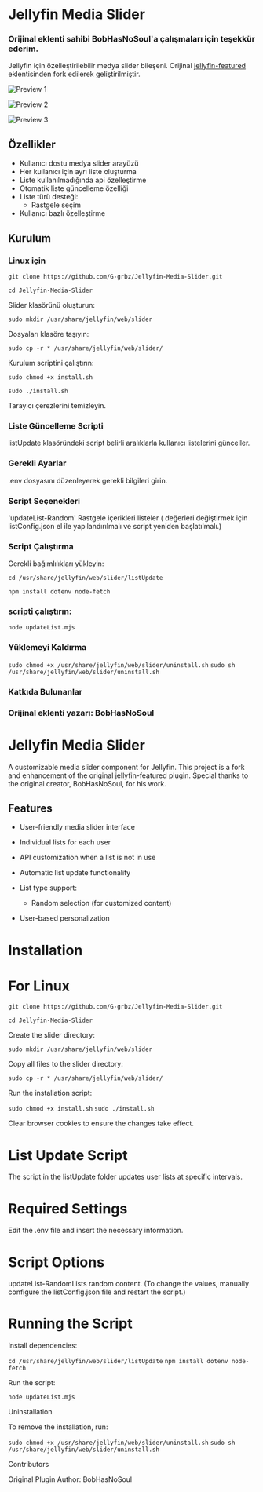 # Jellyfin Media Slider


### Orijinal eklenti sahibi BobHasNoSoul'a çalışmaları için teşekkür ederim.

Jellyfin için özelleştirilebilir medya slider bileşeni. Orijinal [jellyfin-featured](https://github.com/BobHasNoSoul/jellyfin-featured) eklentisinden fork edilerek geliştirilmiştir.

![Preview 1](https://github.com/user-attachments/assets/30393add-cdad-440f-bcb9-78323e042a4c)


![Preview 2](https://github.com/user-attachments/assets/9f51aa2c-d70a-43ab-8f10-4d4a1bbf967b)


![Preview 3](https://github.com/user-attachments/assets/be7557de-8953-4569-80a5-390071da07aa)



## Özellikler

- Kullanıcı dostu medya slider arayüzü
- Her kullanıcı için ayrı liste oluşturma
- Liste kullanılmadığında api özelleştirme
- Otomatik liste güncelleme özelliği
- Liste türü desteği:
  - Rastgele seçim
- Kullanıcı bazlı özelleştirme

## Kurulum

### Linux için

``` git clone https://github.com/G-grbz/Jellyfin-Media-Slider.git ```

``` cd Jellyfin-Media-Slider ```

Slider klasörünü oluşturun:

``` sudo mkdir /usr/share/jellyfin/web/slider ```

Dosyaları klasöre taşıyın:

``` sudo cp -r * /usr/share/jellyfin/web/slider/ ```

Kurulum scriptini çalıştırın:

``` sudo chmod +x install.sh ```

``` sudo ./install.sh ```

Tarayıcı çerezlerini temizleyin.

### Liste Güncelleme Scripti

listUpdate klasöründeki script belirli aralıklarla kullanıcı listelerini günceller.

### Gerekli Ayarlar
.env dosyasını düzenleyerek gerekli bilgileri girin.

### Script Seçenekleri
'updateList-Random'	Rastgele içerikleri listeler ( değerleri değiştirmek için listConfig.json el ile yapılandırılmalı ve script yeniden başlatılmalı.)

### Script Çalıştırma

Gerekli bağımlılıkları yükleyin:

``` cd /usr/share/jellyfin/web/slider/listUpdate ```

``` npm install dotenv node-fetch ```

### scripti çalıştırın:

``` node updateList.mjs ```

### Yüklemeyi Kaldırma

``` sudo chmod +x /usr/share/jellyfin/web/slider/uninstall.sh ```
``` sudo sh /usr/share/jellyfin/web/slider/uninstall.sh ```

### Katkıda Bulunanlar
### Orijinal eklenti yazarı: BobHasNoSoul


# Jellyfin Media Slider

A customizable media slider component for Jellyfin. This project is a fork and enhancement of the original jellyfin-featured plugin. Special thanks to the original creator, BobHasNoSoul, for his work.



## Features

- User-friendly media slider interface

- Individual lists for each user

- API customization when a list is not in use

- Automatic list update functionality

- List type support:

    - Random selection (for customized content)

- User-based personalization

# Installation

# For Linux

``` git clone https://github.com/G-grbz/Jellyfin-Media-Slider.git ```

``` cd Jellyfin-Media-Slider ```

Create the slider directory:

``` sudo mkdir /usr/share/jellyfin/web/slider ```

Copy all files to the slider directory:

``` sudo cp -r * /usr/share/jellyfin/web/slider/ ```

Run the installation script:

``` sudo chmod +x install.sh ```
``` sudo ./install.sh ```

Clear browser cookies to ensure the changes take effect.

# List Update Script

The script in the listUpdate folder updates user lists at specific intervals.

# Required Settings

Edit the .env file and insert the necessary information.

# Script Options

updateList-RandomLists random content. (To change the values, manually configure the listConfig.json file and restart the script.)

# Running the Script

Install dependencies:

``` cd /usr/share/jellyfin/web/slider/listUpdate ```
``` npm install dotenv node-fetch ```

Run the script:

``` node updateList.mjs ```

Uninstallation

To remove the installation, run:

``` sudo chmod +x /usr/share/jellyfin/web/slider/uninstall.sh ```
``` sudo sh /usr/share/jellyfin/web/slider/uninstall.sh ```

Contributors

Original Plugin Author: BobHasNoSoul
